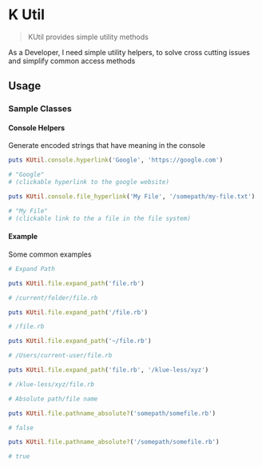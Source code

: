 # K Util

> KUtil provides simple utility methods

As a Developer, I need simple utility helpers, to solve cross cutting issues and simplify common access methods

## Usage

### Sample Classes

#### Console Helpers

Generate encoded strings that have meaning in the console

```ruby
puts KUtil.console.hyperlink('Google', 'https://google.com')

# "Google"
# (clickable hyperlink to the google website)

puts KUtil.console.file_hyperlink('My File', '/somepath/my-file.txt')

# "My File"
# (clickable link to the a file in the file system)
```

#### Example

Some common examples

```ruby
# Expand Path

puts KUtil.file.expand_path('file.rb')

# /current/folder/file.rb

puts KUtil.file.expand_path('/file.rb')

# /file.rb

puts KUtil.file.expand_path('~/file.rb')

# /Users/current-user/file.rb

puts KUtil.file.expand_path('file.rb', '/klue-less/xyz')

# /klue-less/xyz/file.rb

# Absolute path/file name

puts KUtil.file.pathname_absolute?('somepath/somefile.rb')

# false

puts KUtil.file.pathname_absolute?('/somepath/somefile.rb')

# true
```
